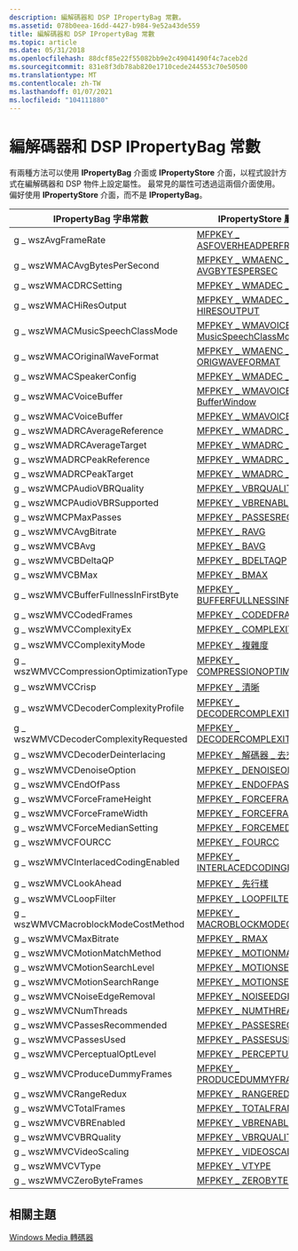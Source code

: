```yaml
---
description: 編解碼器和 DSP IPropertyBag 常數。
ms.assetid: 078b0eea-16dd-4427-b984-9e52a43de559
title: 編解碼器和 DSP IPropertyBag 常數
ms.topic: article
ms.date: 05/31/2018
ms.openlocfilehash: 88dcf85e22f55082bb9e2c49041490f4c7aceb2d
ms.sourcegitcommit: 831e8f3db78ab820e1710cede244553c70e50500
ms.translationtype: MT
ms.contentlocale: zh-TW
ms.lasthandoff: 01/07/2021
ms.locfileid: "104111880"
---
```

# <a name="codec-and-dsp-ipropertybag-constants"></a>編解碼器和 DSP IPropertyBag 常數

有兩種方法可以使用 **IPropertyBag** 介面或 **IPropertyStore** 介面，以程式設計方式在編解碼器和 DSP 物件上設定屬性。 最常見的屬性可透過這兩個介面使用。 偏好使用 **IPropertyStore** 介面，而不是 **IPropertyBag**。



| IPropertyBag 字串常數          | IPropertyStore 屬性索引鍵                                                                         |
|---------------------------------------|-----------------------------------------------------------------------------------------------------|
| g \_ wszAvgFrameRate                    | [MFPKEY \_ ASFOVERHEADPERFRAME](mfpkey-asfoverheadperframeproperty.md)                               |
| g \_ wszWMACAvgBytesPerSecond           | [MFPKEY \_ WMAENC \_ AVGBYTESPERSEC](mfpkey-wmaenc-avgbytespersecproperty.md)                          |
| g \_ wszWMACDRCSetting                  | [MFPKEY \_ WMADEC \_ DRCMODE](mfpkey-wmadec-drcmodeproperty.md)                                        |
| g \_ wszWMACHiResOutput                 | [MFPKEY \_ WMADEC \_ HIRESOUTPUT](mfpkey-wmadec-hiresoutputproperty.md)                                |
| g \_ wszWMACMusicSpeechClassMode        | [MFPKEY \_ WMAVOICE \_ ENC \_ MusicSpeechClassMode](mfpkey-wmavoice-enc-musicspeechclassmodeproperty.md) |
| g \_ wszWMACOriginalWaveFormat          | [MFPKEY \_ WMAENC \_ ORIGWAVEFORMAT](mfpkey-wmaenc-origwaveformatproperty.md)                          |
| g \_ wszWMACSpeakerConfig               | [MFPKEY \_ WMADEC \_ SPKRCFG](mfpkey-wmadec-spkrcfgproperty.md)                                        |
| g \_ wszWMACVoiceBuffer                 | [MFPKEY \_ WMAVOICE \_ ENC \_ BufferWindow](mfpkey-wmavoice-enc-bufferwindowproperty.md)                 |
| g \_ wszWMACVoiceBuffer                 | [MFPKEY \_ WMAVOICE \_ ENC \_ EDL](mfpkey-wmavoice-enc-edlproperty.md)                                   |
| g \_ wszWMADRCAverageReference          | [MFPKEY \_ WMADRC \_ AVGREF](mfpkey-wmadrc-avgrefproperty.md)                                          |
| g \_ wszWMADRCAverageTarget             | [MFPKEY \_ WMADRC \_ AVGTARGET](mfpkey-wmadrc-avgtargetproperty.md)                                    |
| g \_ wszWMADRCPeakReference             | [MFPKEY \_ WMADRC \_ PEAKREF](mfpkey-wmadrc-peakrefproperty.md)                                        |
| g \_ wszWMADRCPeakTarget                | [MFPKEY \_ WMADRC \_ PEAKTARGET](mfpkey-wmadrc-peaktargetproperty.md)                                  |
| g \_ wszWMCPAudioVBRQuality             | [MFPKEY \_ VBRQUALITY](mfpkey-vbrqualityproperty.md)                                                 |
| g \_ wszWMCPAudioVBRSupported           | [MFPKEY \_ VBRENABLED](mfpkey-vbrenabledproperty.md)                                                 |
| g \_ wszWMCPMaxPasses                   | [MFPKEY \_ PASSESRECOMMENDED](mfpkey-passesrecommendedproperty.md)                                   |
| g \_ wszWMVCAvgBitrate                  | [MFPKEY \_ RAVG](mfpkey-ravgproperty.md)                                                             |
| g \_ wszWMVCBAvg                        | [MFPKEY \_ BAVG](mfpkey-bavgproperty.md)                                                             |
| g \_ wszWMVCBDeltaQP                    | [MFPKEY \_ BDELTAQP](mfpkey-bdeltaqpproperty.md)                                                     |
| g \_ wszWMVCBMax                        | [MFPKEY \_ BMAX](mfpkey-bmaxproperty.md)                                                             |
| g \_ wszWMVCBufferFullnessInFirstByte   | [MFPKEY \_ BUFFERFULLNESSINFIRSTBYTE](mfpkey-bufferfullnessinfirstbyteproperty.md)                   |
| g \_ wszWMVCCodedFrames                 | [MFPKEY \_ CODEDFRAMES](mfpkey-codedframesproperty.md)                                               |
| g \_ wszWMVCComplexityEx                | [MFPKEY \_ COMPLEXITYEX](mfpkey-complexityexproperty.md)                                             |
| g \_ wszWMVCComplexityMode              | [MFPKEY \_ 複雜度](mfpkey-complexityproperty.md)                                                 |
| g \_ wszWMVCCompressionOptimizationType | [MFPKEY \_ COMPRESSIONOPTIMIZATIONTYPE](mfpkey-compressionoptimizationtypeproperty.md)               |
| g \_ wszWMVCCrisp                       | [MFPKEY \_ 清晰](mfpkey-crispproperty.md)                                                           |
| g \_ wszWMVCDecoderComplexityProfile    | [MFPKEY \_ DECODERCOMPLEXITYPROFILE](mfpkey-decodercomplexityprofileproperty.md)                     |
| g \_ wszWMVCDecoderComplexityRequested  | [MFPKEY \_ DECODERCOMPLEXITYREQUESTED](mfpkey-decodercomplexityrequestedproperty.md)                 |
| g \_ wszWMVCDecoderDeinterlacing        | [MFPKEY \_ 解碼器 \_ 去交錯](mfpkey-decoder-deinterlacingproperty.md)                          |
| g \_ wszWMVCDenoiseOption               | [MFPKEY \_ DENOISEOPTION](mfpkey-denoiseoptionproperty.md)                                           |
| g \_ wszWMVCEndOfPass                   | [MFPKEY \_ ENDOFPASS](mfpkey-endofpassproperty.md)                                                   |
| g \_ wszWMVCForceFrameHeight            | [MFPKEY \_ FORCEFRAMEHEIGHT](mfpkey-forceframeheightproperty.md)                                     |
| g \_ wszWMVCForceFrameWidth             | [MFPKEY \_ FORCEFRAMEWIDTH](mfpkey-forceframewidthproperty.md)                                       |
| g \_ wszWMVCForceMedianSetting          | [MFPKEY \_ FORCEMEDIANSETTING](mfpkey-forcemediansettingproperty.md)                                 |
| g \_ wszWMVCFOURCC                      | [MFPKEY \_ FOURCC](mfpkey-fourccproperty.md)                                                         |
| g \_ wszWMVCInterlacedCodingEnabled     | [MFPKEY \_ INTERLACEDCODINGENABLED](mfpkey-interlacedcodingenabledproperty.md)                       |
| g \_ wszWMVCLookAhead                   | [MFPKEY \_ 先行樣](mfpkey-lookaheadproperty.md)                                                   |
| g \_ wszWMVCLoopFilter                  | [MFPKEY \_ LOOPFILTER](mfpkey-loopfilterproperty.md)                                                 |
| g \_ wszWMVCMacroblockModeCostMethod    | [MFPKEY \_ MACROBLOCKMODECOSTMETHOD](mfpkey-macroblockmodecostmethodproperty.md)                     |
| g \_ wszWMVCMaxBitrate                  | [MFPKEY \_ RMAX](mfpkey-rmaxproperty.md)                                                             |
| g \_ wszWMVCMotionMatchMethod           | [MFPKEY \_ MOTIONMATCHMETHOD](mfpkey-motionmatchmethodproperty.md)                                   |
| g \_ wszWMVCMotionSearchLevel           | [MFPKEY \_ MOTIONSEARCHLEVEL](mfpkey-motionsearchlevelproperty.md)                                   |
| g \_ wszWMVCMotionSearchRange           | [MFPKEY \_ MOTIONSEARCHRANGE](mfpkey-motionsearchrangeproperty.md)                                   |
| g \_ wszWMVCNoiseEdgeRemoval            | [MFPKEY \_ NOISEEDGEREMOVAL](mfpkey-noiseedgeremovalproperty.md)                                     |
| g \_ wszWMVCNumThreads                  | [MFPKEY \_ NUMTHREADS](mfpkey-numthreadsproperty.md)                                                 |
| g \_ wszWMVCPassesRecommended           | [MFPKEY \_ PASSESRECOMMENDED](mfpkey-passesrecommendedproperty.md)                                   |
| g \_ wszWMVCPassesUsed                  | [MFPKEY \_ PASSESUSED](mfpkey-passesusedproperty.md)                                                 |
| g \_ wszWMVCPerceptualOptLevel          | [MFPKEY \_ PERCEPTUALOPTLEVEL](mfpkey-perceptualoptlevelproperty.md)                                 |
| g \_ wszWMVCProduceDummyFrames          | [MFPKEY \_ PRODUCEDUMMYFRAMES](mfpkey-producedummyframesproperty.md)                                 |
| g \_ wszWMVCRangeRedux                  | [MFPKEY \_ RANGEREDUX](mfpkey-rangereduxproperty.md)                                                 |
| g \_ wszWMVCTotalFrames                 | [MFPKEY \_ TOTALFRAMES](mfpkey-totalframesproperty.md)                                               |
| g \_ wszWMVCVBREnabled                  | [MFPKEY \_ VBRENABLED](mfpkey-vbrenabledproperty.md)                                                 |
| g \_ wszWMVCVBRQuality                  | [MFPKEY \_ VBRQUALITY](mfpkey-vbrqualityproperty.md)                                                 |
| g \_ wszWMVCVideoScaling                | [MFPKEY \_ VIDEOSCALING](mfpkey-videoscalingproperty.md)                                             |
| g \_ wszWMVCVType                       | [MFPKEY \_ VTYPE](mfpkey-vtypeproperty.md)                                                           |
| g \_ wszWMVCZeroByteFrames              | [MFPKEY \_ ZEROBYTEFRAMES](mfpkey-zerobyteframesproperty.md)                                         |



 

## <a name="related-topics"></a>相關主題

<dl> <dt>

[Windows Media 轉碼器](windows-media-codecs.md)
</dt> </dl>

 

 



